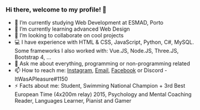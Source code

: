 ### Hi there, welcome to my profile! 👋

- 🔭 I’m currently studying Web Development at ESMAD, Porto
- 🌱 I’m currently learning advanced Web Design
- 👯 I’m looking to collaborate on cool projects
- 💻 I have experience with HTML & CSS, JavaScript, Python, C#, MySQL.
  Some frameworks I also worked with: Vue.JS, Node.JS, Three.JS, Bootstrap 4, ...
- 💬 Ask me about everything, programming or non-programming related
- 📫 How to reach me: [Instagram](https://www.instagram.com/nunopereirasousa/), [Email](mailto:9180579@esmad.ipp.pt), [Facebook](https://www.facebook.com/nuno.sousa.9655806/) or Discord - ItWasAPleasure#1150
- ⚡ Facts about me: Student, Swimming National Champion + 3rd Best European Time (4x200m relay) 2015, Psychology and Mental Coaching Reader, Languages Learner, Pianist and Gamer
